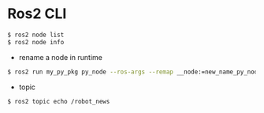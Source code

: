 # Ros2 CLI

```bash
$ ros2 node list
$ ros2 node info

```

- rename a node in runtime
```bash
$ ros2 run my_py_pkg py_node --ros-args --remap __node:=new_name_py_node
```

- topic

```bash
$ ros2 topic echo /robot_news
```